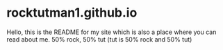 # rocktutman1.github.io

Hello, this is the README for my site which is also a place where you can read about me.
50% rock, 50% tut (tut is 50% rock and 50% tut)